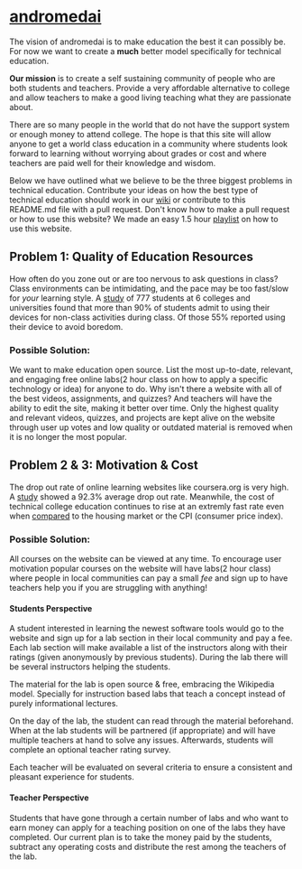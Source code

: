 # [andromedai](http://andromedai.com)

The vision of andromedai is to make education the best it can possibly be. 
For now we want to create a **much** better model specifically for technical 
education.

**Our mission** is to create a self sustaining community of people who are 
both students and teachers. Provide a very affordable alternative to college 
and allow teachers to make a good living teaching what they are 
passionate about.

There are so many people in the world that do not have the support system 
or enough money to attend college. The hope is that this site will allow 
anyone to get a world class education in a community where students look 
forward to learning without worrying about grades or cost and where 
teachers are paid well for their knowledge and wisdom.

Below we have outlined what we believe to be the three biggest problems
in technical education. Contribute your ideas on how the best type of 
technical education should work in our [wiki][1] or contribute
to this README.md file with a pull request. Don't know how to make
a pull request or how to use this website? We made an easy 1.5 
hour [playlist][2] on how to use this website.

## Problem 1: Quality of Education Resources
How often do you zone out or are too nervous to ask questions in class? 
Class environments can be intimidating, and the pace may be too fast/slow
for *your* learning style. A [study][3] of 777 students at 6 colleges 
and universities found that more than 90% of students admit to using 
their devices for non-class activities during class. Of those 55% 
reported using their device to avoid boredom.

### Possible Solution:
We want to make education open source. List the most up-to-date, relevant, 
and engaging free online labs(2 hour class on how to apply a specific 
technology or idea) for anyone to do. Why isn't there a website with all 
of the best videos, assignments, and quizzes? And teachers will have the
ability to edit the site, making it better over time. Only the highest 
quality and relevant videos, quizzes, and projects are kept alive on 
the website through user up votes and low quality or outdated material 
is removed when it is no longer the most popular.

## Problem 2 & 3: Motivation & Cost
The drop out rate of online learning websites like coursera.org is very 
high. A [study][4] showed a 92.3% average drop out rate. Meanwhile, the 
cost of technical college education continues to rise at an extremly 
fast rate even when [compared][5] to the housing market or the CPI
(consumer price index).

### Possible Solution: 
All courses on the website can be viewed at any time. To encourage user
motivation popular courses on the website will have labs(2 hour class)
where people in local communities can pay a small *fee* and sign up to 
have teachers help you if you are struggling with anything!

#### Students Perspective
A student interested in learning the newest software tools would go to 
the website and sign up for a lab section in their local community and 
pay a fee. Each lab section will make available a list of the 
instructors along with their ratings (given anonymously by previous 
students). During the lab there will be several instructors helping 
the students.

The material for the lab is open source & free, embracing the Wikipedia 
model. Specially for instruction based labs that teach a concept 
instead of purely informational lectures.

On the day of the lab, the student can read through the material 
beforehand. When at the lab students will be partnered (if appropriate) 
and will have multiple teachers at hand to solve any issues. Afterwards, 
students will complete an optional teacher rating survey.

Each teacher will be evaluated on several criteria to ensure a 
consistent and pleasant experience for students.

#### Teacher Perspective
Students that have gone through a certain number of labs and who want 
to earn money can apply for a teaching position on one of the labs 
they have completed. Our current plan is to take the money paid by the
students, subtract any operating costs and distribute the rest among 
the teachers of the lab.

[1]: https://github.com/andromedai/andromedai/wiki "Andromedai wiki"
[2]: https://www.youtube.com/watch?v=44E8o-xuxWo&list=PLPXsMt57rLtgpwFBqZq4QKxrD9Hhc_8L4 "Youtube playlist"
[3]: http://en.calameo.com/read/000091789af53ca4e647f "Paper in the Journal of Media Education"
[4]: http://www.timeshighereducation.co.uk/news/mooc-completion-rates-below-7/2003710.article "dropout rate"
[5]: http://www.dailymarkets.com/economy/2011/07/26/higher-education-bubble-college-tuition-doubled-over-the-last-10-years-vs-52-for-medical-care/ "Rate of inflation in tuition"

